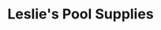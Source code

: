 ---
title: "Leslie's Pool Supplies"
url: /tallahassee/leslies-pool-supplies/
shop: swimming pool
---